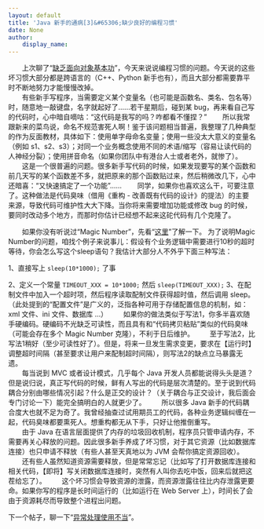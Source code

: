 ```yaml
---
layout: default
title: 'Java 新手的通病[3]&#65306;缺少良好的编程习惯'
date: None
author:
    display_name: 
---
```


　　上次聊了“[缺乏面向对象基本功](https://program-think.blogspot.com/2009/01/defect-of-java-beginner-2-oo.html)”，今天来说说编程习惯的问题。今天说的这些坏习惯大部分都是跨语言的（C++、Python 新手也有），而且大部分都需要靠平时不断地努力才能慢慢改掉。  
　　有些新手写程序，当需要定义某个变量名（也可能是函数名、类名、包名等）时，随意地一敲键盘，名字就起好了......若干星期后，碰到某 bug，再来看自己写的代码时，心中暗自嘀咕：“这代码是我写的吗？咋都看不懂捏？” 　　所以我常跟新来的菜鸟说，命名不规范害死人啊！鉴于该问题相当普遍，我整理了几种典型的作为反面教材，具体如下：使用单字母命名变量；使用一些没太大意义的变量名（例如 s1、s2、s3）；对同一个业务概念使用不同的术语/缩写（容易让读代码的人神经分裂）；使用拼音命名（如果你团队中有港台人士或者老外，就惨了）。  
　　这是一个很普遍的问题。很多新手写代码的时候，如果发现要写的某个函数和前几天写的某个函数差不多，就把原来的那个函数贴过来，然后稍微改几下，心中还暗喜：“又快速搞定了一个功能”...... 　　同学，如果你也喜欢这么干，可要注意了。这种做法是代码臭味（借用《重构 - 改善既有代码的设计》的提法）的主要来源，导致代码可维护性大大下降。当你将来需要增加功能或修改 bug 的时候，要同时改动多个地方，而那时你估计已经想不起来这砣代码有几个克隆了。  
  
　　如果你没有听说过“Magic Number”，先看“[这里](https://en.wikipedia.org/wiki/Magic_number_(programming)#Unnamed_numerical_constant)”了解一下。 为了说明Magic Number的问题，咱找个例子来说事儿：假设有个业务逻辑中需要进行10秒的超时等待，你会怎么写这个sleep语句？我估计大部分人不外乎下面三种写法：

1、直接写上 `sleep(10*1000);` 了事

  
2、定义一个常量 `TIMEOUT_XXX = 10*1000;` 然后 `sleep(TIMEOUT_XXX);` 3、在配制文件中加入一个超时项，然后程序读取配制文件获得超时值，然后调用 sleep。（此处提到的“配置文件”是广义的，泛指各种可用于存储配置信息的机制，如：xml 文件、ini 文件、数据库 ...） 　　如果你的做法类似于写法1，你多半喜欢随手硬编码。硬编码不光缺乏可读性，而且具有和“代码拷贝粘贴”类似的代码臭味（可能会存在多个 Magic Number 克隆），不利于日后维护。 　　至于写法2，比写法1稍好（至少可读性好了）。但是，将来一旦发生需求变更，要求在【运行时】调整超时间隔（甚至要求让用户来配制超时间隔），则写法2的缺点立马暴露无遗。  
　　每当说到 MVC 或者设计模式，几乎每个 Java 开发人员都能说得头头是道？但是说归说，真正写代码的时候，鲜有人写出的代码是层次清楚的。至于说到代码耦合分别由哪些情况引起？什么是正交的设计？（关于耦合与正交设计，我后面会专门讨论一下）能完全搞明白的人就更少了。 　　所以很多 Java 新手的代码耦合度大也就不足为奇了。我曾经抽查过试用期员工的代码，各种业务逻辑纠缠在一起，代码臭味都要熏死人。想重构都无从下手，只好让他推倒重写。  
　　由于 Java 在语言层面提供了内存的垃圾回收机制，程序员只管申请内存，不需要再关心释放的问题。因此很多新手养成了坏习惯，对于其它资源（比如数据库连接）也只申请不释放（有些人甚至天真地以为 JVM 会帮你搞定资源回收）。 　　还有些人虽然知道资源需要释放，但是常常忘记（比如写了打开数据库连接和相关代码，【即将】写关闭数据库连接时，突然有人叫你去吃中饭，回来后就把这茬给忘了）。 　　这个坏习惯会导致资源的泄露，而资源泄露往往比内存泄露更要命。如果你写的程序是长时间运行的（比如运行在 Web Server 上），时间长了会由于资源耗尽而导致整个进程出问题。

下一个帖子，聊一下“[异常处理使用不当](https://program-think.blogspot.com/2009/02/defect-of-java-beginner-4-exception.html)”。

